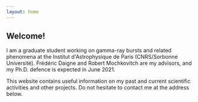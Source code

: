 ```yaml
---
layout: home
---
```



## Welcome!

I am a graduate student working on gamma-ray bursts and related phenomena at the Institut d'Astrophysique de Paris (CNRS/Sorbonne Université). Frédéric Daigne and Robert Mochkovitch are my advisors, and my Ph.D. defence is expected in June 2021.

This website contains useful information on my past and current scientific activities and other projects. Do not hesitate to contact me at the address below.
